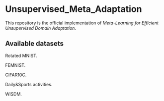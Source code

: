# Unsupervised_Meta_Adaptation

This repository is the official implementation of *Meta-Learning for Efficient Unsupervised Domain
Adaptation*.

## Available datasets
Rotated MNIST.

FEMNIST.

CIFAR10C.

Daily&Sports activities.

WISDM.
